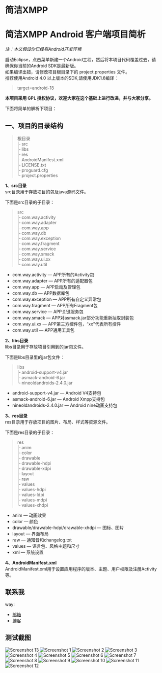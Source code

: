简洁XMPP
===========

# **简洁XMPP Android 客户端项目简析** #

*注：本文假设你已经有Android开发环境*

启动Eclipse，点击菜单新建一个Android工程，然后将本项目代码覆盖过去，请确保你当前的Android SDK是最新版。<br>
如果编译出错，请修改项目根目录下的 project.properties 文件。<br>
推荐使用Android 4.0 以上版本的SDK,请使用JDK1.6编译：

> target=android-18

**本项目采用 GPL 授权协议，欢迎大家在这个基础上进行改进，并与大家分享。**

下面将简单的解析下项目：

## **一、项目的目录结构** ##
> 根目录<br>
> ├ src<br>
> ├ libs<br>
> ├ res<br>
> ├ AndroidManifest.xml<br>
> ├ LICENSE.txt<br>
> ├ proguard.cfg<br>
> └ project.properties<br>

**1、src目录**<br>
src目录用于存放项目的包及java源码文件。

下面是src目录的子目录：
> src<br>
> ├ com.way.activity<br>
> ├ com.way.adapter<br>
> ├ com.way.app<br>
> ├ com.way.db<br>
> ├ com.way.exception<br>
> ├ com.way.fragment<br>
> ├ com.way.service<br>
> ├ com.way.smack<br>
> ├ com.way.ui.xx<br>
> └ com.way.util<br>

- com.way.activity — APP所有的Activity包
- com.way.adapter — APP所有的适配器包
- com.way.app — APP启动及管理包
- com.way.db — APP数据库包
- com.way.exception — APP所有自定义异常包
- com.way.fragment — APP所有Fragment包
- com.way.service — APP关键服务包
- com.way.smack — APP对asmack.jar部分功能重新抽取封装包
- com.way.ui.xx — APP第三方控件包，“xx”代表所有控件
- com.way.util — APP通用工具包


**2、libs目录**<br>
libs目录用于存放项目引用到的jar包文件。

下面是libs目录里的jar包文件：
> libs<br>
> ├ android-support-v4.jar<br>
> ├ asmack-android-6.jar<br>
> └ nineoldandroids-2.4.0.jar<br>

- android-support-v4.jar — Android V4支持包
- asmack-android-6.jar — Android Xmpp支持包
- nineoldandroids-2.4.0.jar — Android nine动画支持包

**3、res目录**<br>
res目录用于存放项目的图片、布局、样式等资源文件。

下面是res目录的子目录：
> res<br>
> ├ anim<br>
> ├ color<br>
> ├ drawable<br>
> ├ drawable-hdpi<br>
> ├ drawable-xdpi<br>
> ├ layout<br>
> ├ raw<br>
> ├ values<br>
> ├ values-hdpi<br>
> ├ values-ldpi<br>
> ├ values-mdpi<br>
> └ values-xhdpi<br>


- anim — 动画效果
- color — 颜色
- drawable/drawable-hdpi/drawable-xhdpi — 图标、图片
- layout — 界面布局
- raw — 通知音和changelog.txt
- values — 语言包、风格主题和尺寸
- xml — 系统设置

**4、AndroidManifest.xml**<br>
AndroidManifest.xml用于设置应用程序的版本、主题、用户权限及注册Activity等。


## 联系我

way:
  * [邮箱](mailto:way.ping.li@gmail.com "给我发邮件")
  * [博客](http://blog.csdn.net/way_ping_li/article/details/17385379 "CSDN博客")


## 测试截图
![Screenshot 13](http://git.oschina.net/way/XMPP/raw/master/Screenshot/13.png "Screenshot 13")
![Screenshot 1](http://git.oschina.net/way/XMPP/raw/master/Screenshot/1.jpg "Screenshot 1")
![Screenshot 2](http://git.oschina.net/way/XMPP/raw/master/Screenshot/2.jpg "Screenshot 2")
![Screenshot 3](http://git.oschina.net/way/XMPP/raw/master/Screenshot/3.jpg "Screenshot 3")
![Screenshot 4](http://git.oschina.net/way/XMPP/raw/master/Screenshot/4.jpg "Screenshot 4")
![Screenshot 5](http://git.oschina.net/way/XMPP/raw/master/Screenshot/5.jpg "Screenshot 5")
![Screenshot 6](http://git.oschina.net/way/XMPP/raw/master/Screenshot/6.jpg "Screenshot 6")
![Screenshot 7](http://git.oschina.net/way/XMPP/raw/master/Screenshot/7.jpg "Screenshot 7")
![Screenshot 8](http://git.oschina.net/way/XMPP/raw/master/Screenshot/8.jpg "Screenshot 8")
![Screenshot 9](http://git.oschina.net/way/XMPP/raw/master/Screenshot/9.jpg "Screenshot 9")
![Screenshot 10](http://git.oschina.net/way/XMPP/raw/master/Screenshot/10.jpg "Screenshot 10")
![Screenshot 11](http://git.oschina.net/way/XMPP/raw/master/Screenshot/11.jpg "Screenshot 11")
![Screenshot 12](http://git.oschina.net/way/XMPP/raw/master/Screenshot/12.jpg "Screenshot 12")
